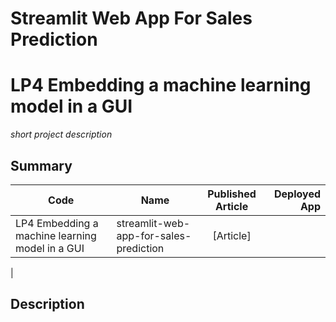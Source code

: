 # Streamlit Web App For Sales Prediction
# LP4 Embedding a machine learning model in a GUI
*short project description*

## Summary
| Code      | Name        | Published Article |  Deployed App |
|-----------|-------------|:-------------:|------:|
| LP4 Embedding a machine learning model in a GUI|streamlit-web-app-for-sales-prediction| [Article] | []() |
|  
##  Description

